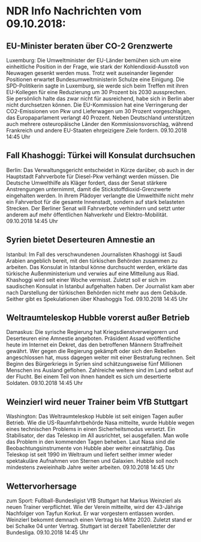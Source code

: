 # NDR Info Nachrichten vom 09.10.2018:


## EU-Minister beraten über CO-2 Grenzwerte
Luxemburg: Die Umweltminister der EU-Länder bemühen sich um eine einheitliche Position in der Frage, wie stark der Kohlendioxid-Ausstoß von Neuwagen gesenkt werden muss. Trotz weit auseinander liegender Positionen erwartet Bundesumweltministerin Schulze eine Einigung. Die SPD-Politikerin sagte in Luxemburg, sie werde sich beim Treffen mit ihren EU-Kollegen für eine Reduzierung um 30 Prozent bis 2030 aussprechen. Sie persönlich halte das zwar nicht für ausreichend, habe sich in Berlin aber nicht durchsetzen können. Die EU-Kommission hat eine Verringerung der CO2-Emissionen von Pkw und Lieferwagen um 30 Prozent vorgeschlagen, das Europaparlament verlangt 40 Prozent. Neben Deutschland unterstützen auch mehrere osteuropäische Länder den Kommissionsvorschlag, während Frankreich und andere EU-Staaten ehrgeizigere Ziele fordern. 09.10.2018 14:45 Uhr 

## Fall Khashoggi: Türkei will Konsulat durchsuchen
Berlin: Das Verwaltungsgericht entscheidet in Kürze darüber, ob auch in der Hauptstadt Fahrverbote für Diesel-Pkw verhängt werden müssen. Die Deutsche Umwelthilfe als Kläger fordert, dass der Senat stärkere Anstrengungen unternimmt, damit die Stickstoffdioxid-Grenzwerte eingehalten werden. In ihrem Plädoyer verlangte die Umwelthilfe nicht mehr ein Fahrverbot für die gesamte Innenstadt, sondern auf stark belasteten Strecken. Der Berliner Senat
will Fahrverbote verhindern und setzt unter anderem auf mehr öffentlichen Nahverkehr und Elektro-Mobilität. 09.10.2018 14:45 Uhr 

## Syrien bietet Deserteuren Amnestie an
Istanbul: Im Fall des verschwundenen Journalisten Khashoggi ist Saudi Arabien angeblich bereit, mit den türkischen Behörden zusammen zu arbeiten. Das Konsulat in Istanbul könne durchsucht werden, erklärte das türkische Außenministerium und verwies auf eine Mitteilung aus Riad. Khashoggi wird seit einer Woche vermisst. Zuletzt soll er sich im saudischen Konsulat in Istanbul aufgehalten haben. Der Journalist kam aber nach Darstellung der türkischen Behörden nicht mehr aus dem Gebäude. Seither gibt es Spekulationen über Khashoggis Tod. 09.10.2018 14:45 Uhr 

## Weltraumteleskop Hubble vorerst außer Betrieb
Damaskus: Die syrische Regierung hat Kriegsdienstverweigerern und Deserteuren eine Amnestie angeboten. Präsident Assad veröffentliche heute im Internet ein Dekret, das den betroffenen Männern Straffreiheit gewährt. Wer gegen die Regierung gekämpft oder sich den Rebellen angeschlossen hat, muss dagegen weiter mit einer Bestrafung rechnen. Seit Beginn des Bürgerkriegs in Syrien sind schätzungsweise fünf Millionen Menschen ins Ausland geflohen. Zahlreiche weitere sind im Land selbst auf der Flucht. Bei einem Teil von ihnen handelt es sich um desertierte Soldaten. 09.10.2018 14:45 Uhr 

## Weinzierl wird neuer Trainer beim VfB Stuttgart
Washington: Das Weltraumteleskop Hubble ist seit einigen Tagen außer Betrieb. Wie die US-Raumfahrtbehörde Nasa mitteilte, wurde Hubble wegen eines technischen Problems in einen Sicherheitsmodus versetzt. Ein Stabilisator, der das Teleskop im All ausrichtet, sei ausgefallen. Man wolle das Problem in den kommenden Tagen beheben. Laut Nasa sind die Beobachtungsinstrumente von Hubble aber weiter einsatzfähig. Das Teleskop ist seit 1990 im Weltraum und liefert seither immer wieder spektakuläre Aufnahmen von Sternen und Galaxien. Hubble soll noch mindestens zweieinhalb Jahre weiter arbeiten. 09.10.2018 14:45 Uhr 

## Wettervorhersage
zum Sport: Fußball-Bundesligist VfB Stuttgart hat Markus Weinzierl als neuen Trainer verpflichtet. Wie der Verein mitteilte, wird der 43-Jährige Nachfolger von Tayfun Korkut. Er war vorgestern entlassen worden. Weinzierl bekommt demnach einen Vertrag bis Mitte 2020. Zuletzt stand er bei Schalke 04 unter Vertrag. Stuttgart ist derzeit Tabellenletzter der Bundesliga. 09.10.2018 14:45 Uhr 

